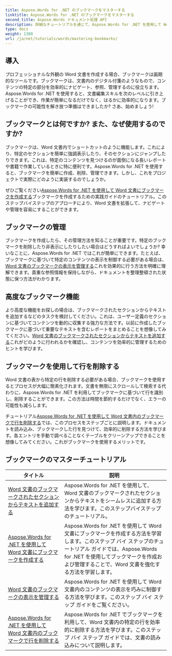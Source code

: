 ```yaml
---
title: Aspose.Words for .NET のブックマークをマスターする
linktitle: Aspose.Words for .NET のブックマークをマスターする
second_title: Aspose.Words ドキュメント処理 API
description: 詳細なチュートリアルを通じて、Aspose.Words for .NET を使用して Word 文書のブックマークをマスターする方法を学びます。ドキュメント管理スキルを強化します。
type: docs
weight: 1380
url: /ja/net/tutorials/words/mastering-bookmarks/
---
```

## 導入

プロフェッショナルな外観の Word 文書を作成する場合、ブックマークは画期的なツールです。ブックマークは、文書内のデジタル付箋のようなもので、コンテンツの特定の部分を効率的にナビゲート、参照、管理するのに役立ちます。Aspose.Words for .NET を使用すると、文書編集スキルを次のレベルに引き上げることができ、作業が簡単になるだけでなく、はるかに効率的になります。ブックマークの可能性を解き放つ準備はできましたか? さあ、始めましょう!

## ブックマークとは何ですか? また、なぜ使用するのですか?

ブックマークは、Word 文書内でショートカットのように機能します。これにより、特定のセクションを簡単に強調表示したり、そのセクションにジャンプしたりできます。これは、特定のコンテンツを見つけるのが面倒になる長いレポートや書籍で作業しているときに特に便利です。Aspose.Words for .NET を使用すると、ブックマークを簡単に作成、削除、管理できます。しかし、これをプロジェクトで実際にどのように実装するのでしょうか。

ぜひご覧ください[Aspose.Words for .NET を使用して Word 文書にブックマークを作成する](./create-bookmark-in-word-document/)ブックマークを作成するための実践ガイドのチュートリアル。このステップバイステップのアプローチにより、Word 文書を拡張して、ナビゲートや管理を容易にすることができます。

## ブックマークの管理

ブックマークを作成したら、その管理方法を知ることが重要です。特定のブックマークを削除したり非表示にしたりしたい場合はどうすればよいでしょうか? 幸いなことに、Aspose.Words for .NET ではこれが簡単にできます。たとえば、ブックマークに基づいて特定のコンテンツの表示を制御する必要がある場合は、[Word 文書のブックマークの表示を管理する](./manage-bookmark-visibility-word-document/)これを効果的に行う方法を明確に理解できます。貴重な参照情報を保持しながら、ドキュメントを整理整頓された状態に保つ方法がわかります。

## 高度なブックマーク機能

より高度な機能をお探しの場合は、ブックマークされたセクションからテキストを追加するなどのタスクを検討してください。これは、ユーザー定義のセクションに基づいてコンテンツを動的に収集する強力な方法です。以前に作成したブックマークに基づいて重要なテキストを含むレポートをまとめることを想像してみてください。[Word 文書のブックマークされたセクションからテキストを追加する](./append-text-from-bookmarked-sections/)これがどのように行われるかを確認し、コンテンツを効率的に管理するためのヒントを学びます。

## ブックマークを使用して行を削除する

Word 文書の表から特定の行を削除する必要がある場合、ブックマークを使用するとプロセスが大幅に簡素化されます。文書を無限にスクロールして検索する代わりに、Aspose.Words for .NET を利用してブックマークに基づいて行を識別し、削除することができます。この方法は時間を節約するだけでなく、エラーの可能性も減らします。 

チュートリアル[Aspose.Words for .NET を使用して Word 文書内のブックマークで行を削除する](./delete-row-by-bookmark-word-documents/)では、このプロセスをステップごとに説明します。ドキュメントを読み込み、ブックマークした行を見つけて、効率的に削除する方法を学びます。各エントリを手動で調べることなくテーブルをクリーンアップできることを想像してみてください。これがブックマークを使用するメリットです。 


 ## ブックマークのマスターチュートリアル
| タイトル | 説明 |
| --- | --- |
| [Word 文書のブックマークされたセクションからテキストを追加する](./append-text-from-bookmarked-sections/) | Aspose.Words for .NET を使用して、Word 文書のブックマークされたセクションからテキストをシームレスに追加する方法を学びます。このステップバイステップのチュートリアル。 |
| [Aspose.Words for .NET を使用して Word 文書にブックマークを作成する](./create-bookmark-in-word-document/) | Aspose.Words for .NET を使用して Word 文書にブックマークを作成する方法を学習します。このステップ バイ ステップのチュートリアル ガイドでは、Aspose.Words for .NET を使用してブックマークを作成および管理することで、Word 文書を強化する方法を学習します。 |
| [Word 文書のブックマークの表示を管理する](./manage-bookmark-visibility-word-document/) | Aspose.Words for .NET を使用して Word 文書内のコンテンツの表示を巧みに制御する方法を学びます。このステップ バイ ステップ ガイドをご覧ください。 |
| [Aspose.Words for .NET を使用して Word 文書内のブックマークで行を削除する](./delete-row-by-bookmark-word-documents/) | Aspose.Words for .NET でブックマークを利用して、Word 文書内の特定の行を効率的に削除する方法を学びます。このステップ バイ ステップ ガイドでは、文書の読み込みについて説明します。 |
